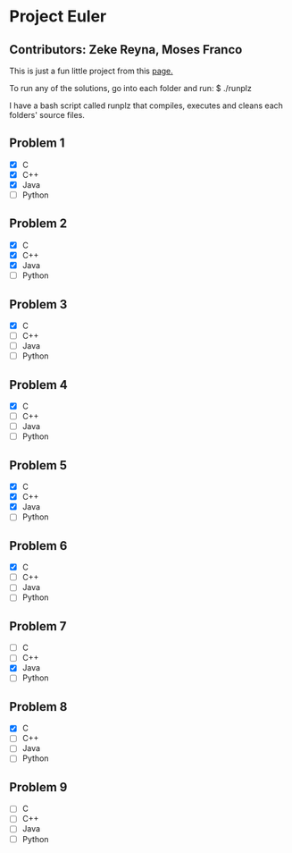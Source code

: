 # Project Euler

## Contributors: Zeke Reyna, Moses Franco

This is just a fun little project from this [page.](https://projecteuler.net)

To run any of the solutions, go into each folder and run:
$ ./runplz

I have a bash script called runplz that compiles, executes and cleans
each folders' source files.

Problem 1
---------
- [x] C
- [x] C++
- [x] Java
- [ ] Python

Problem 2
---------
- [x] C
- [x] C++
- [x] Java
- [ ] Python

Problem 3
---------
- [x] C
- [ ] C++
- [ ] Java
- [ ] Python

Problem 4
---------
- [x] C
- [ ] C++
- [ ] Java
- [ ] Python

Problem 5
---------
- [x] C
- [x] C++
- [x] Java
- [ ] Python

Problem 6
---------
- [x] C
- [ ] C++
- [ ] Java
- [ ] Python

Problem 7
---------
- [ ] C
- [ ] C++
- [x] Java
- [ ] Python

Problem 8
---------
- [x] C
- [ ] C++
- [ ] Java
- [ ] Python

Problem 9
---------
- [ ] C
- [ ] C++
- [ ] Java
- [ ] Python
